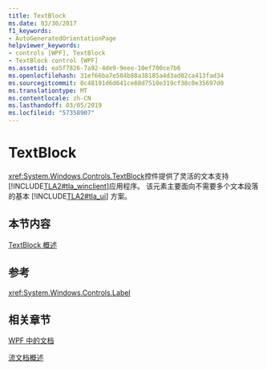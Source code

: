 ```yaml
---
title: TextBlock
ms.date: 03/30/2017
f1_keywords:
- AutoGeneratedOrientationPage
helpviewer_keywords:
- controls [WPF], TextBlock
- TextBlock control [WPF]
ms.assetid: ea5f7826-7a92-4de9-9eee-10ef700ce7b6
ms.openlocfilehash: 31ef66ba7e584b88a38185a4d3ad02ca413fad34
ms.sourcegitcommit: 0c48191d6d641ce88d7510e319cf38c0e35697d0
ms.translationtype: MT
ms.contentlocale: zh-CN
ms.lasthandoff: 03/05/2019
ms.locfileid: "57358907"
---
```

# <a name="textblock"></a>TextBlock
<xref:System.Windows.Controls.TextBlock>控件提供了灵活的文本支持[!INCLUDE[TLA2#tla_winclient](../../../../includes/tla2sharptla-winclient-md.md)]应用程序。 该元素主要面向不需要多个文本段落的基本 [!INCLUDE[TLA2#tla_ui](../../../../includes/tla2sharptla-ui-md.md)] 方案。  
  
## <a name="in-this-section"></a>本节内容  
 [TextBlock 概述](textblock-overview.md)  
  
## <a name="reference"></a>参考  
 <xref:System.Windows.Controls.Label>  
  
## <a name="related-sections"></a>相关章节  
 [WPF 中的文档](../advanced/documents-in-wpf.md)  
  
 [流文档概述](../advanced/flow-document-overview.md)
